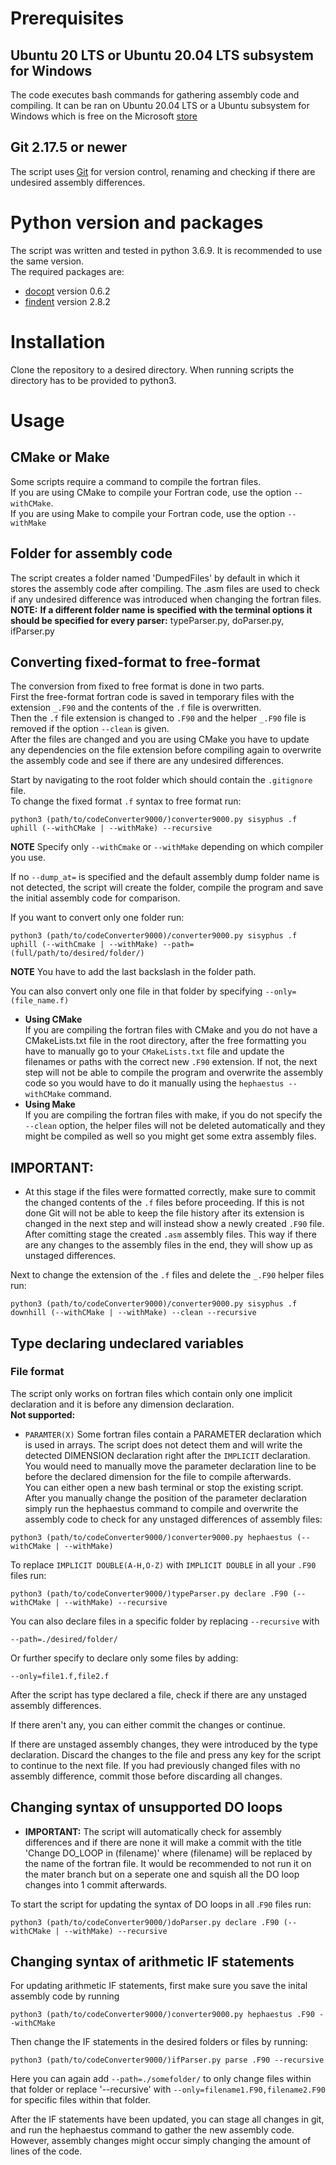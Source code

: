 # Prerequisites
## Ubuntu 20 LTS or Ubuntu 20.04 LTS subsystem for Windows
The code executes bash commands for gathering assembly code and compiling. It can be ran on Ubuntu 20.04 LTS or a Ubuntu subsystem for Windows which is free on the Microsoft [store][1]

## Git 2.17.5 or newer
The script uses [Git][4] for version control, renaming and checking if there are undesired assembly differences.

# Python version and packages
The script was written and tested in python 3.6.9. It is recommended to use the same version.\
The required packages are:
* [docopt][2]
version 0.6.2
* [findent][3] version 2.8.2

# Installation
Clone the repository to a desired directory. When running scripts the directory has to be provided to python3.
# Usage

## CMake or Make
Some scripts require a command to compile the fortran files.\
If you are using CMake to compile your Fortran code, use the option `--withCMake`.\
If you are using Make to compile your Fortran code, use the option `--withMake`

## Folder for assembly code
The script creates a folder named 'DumpedFiles' by default in which it stores the assembly code after compiling. The .asm files are used to check if any undesired difference was introduced when changing the fortran files.\
**NOTE:** **If a different folder name is specified with the terminal options it should be specified for every parser:** typeParser.py, doParser.py, ifParser.py

## Converting fixed-format to free-format
The conversion from fixed to free format is done in two parts.\
First the free-format fortran code is saved in temporary files with  the extension `_.F90` and the contents of the `.f` file is overwritten.\
Then the `.f` file extension is changed to `.F90` and the helper `_.F90` file is removed if the option `--clean` is given.\
After the files are changed and you are using CMake you have to update any dependencies on the file extension before compiling again to overwrite the assembly code and see if there are any undesired differences.


Start by navigating to the root folder which should contain the `.gitignore` file.\
To change the fixed format `.f` syntax to free format run:
```
python3 (path/to/codeConverter9000/)converter9000.py sisyphus .f uphill (--withCMake | --withMake) --recursive
```
**NOTE** Specify only `--withCmake` or `--withMake` depending on which compiler you use.

If no `--dump_at=` is specified and the default assembly dump folder name is not detected, the script will create the folder, compile the program and save the initial assembly code for comparison.

If you want to convert only one folder run:
```
python3 (path/to/codeConverter9000)/converter9000.py sisyphus .f uphill (--withCmake | --withMake) --path=(full/path/to/desired/folder/)
```
**NOTE** You have to add the last backslash in the folder path.

You can also convert only one file in that folder by specifying ```--only=(file_name.f)```

* **Using CMake**\
If you are compiling the fortran files with CMake and you do not have a CMakeLists.txt file in the root directory, after the free formatting you have to manually go to your `CMakeLists.txt` file and update the filenames or paths with the correct new `.F90` extension. If not, the next step will not be able to compile the program and overwrite the assembly code so you would have to do it manually using the `hephaestus --withCMake` command.
* **Using Make**\
If you are compiling the fortran files with make, if you do not specify the `--clean` option, the helper files will not be deleted automatically and they might be compiled as well so you might get some extra assembly files.

## **IMPORTANT:**
* At this stage if the files were formatted correctly, make sure to commit the changed contents of the `.f` files before proceeding. If this is not done Git will not be able to keep the file history after its extension is changed in the next step and will instead show a newly created `.F90` file.\
After comitting stage the created `.asm` assembly files. This way if there are any changes to the assembly files in the end, they will show up as unstaged differences.


Next to change the extension of the `.f` files and delete the `_.F90` helper files run:
```
python3 (path/to/codeConverter9000)/converter9000.py sisyphus .f downhill (--withCMake | --withMake) --clean --recursive
```


## Type declaring undeclared variables

### File format
The script only works on fortran files which contain only one implicit declaration and it is before any dimension declaration.\
**Not supported:**
* `PARAMTER(X)` Some fortran files contain a PARAMETER declaration which is used in arrays. The script does not detect them and will write the detected DIMENSION declaration right after the `IMPLICIT` declaration. You would need to manually move the parameter declaration line to be before the declared dimension for the file to compile afterwards.\
You can either open a new bash terminal or stop the existing script. After you manually change the position of the parameter declaration simply run the hephaestus command to compile and overwrite the assembly code to check for any unstaged differences of assembly files:
```
python3 (path/to/codeConverter9000/)converter9000.py hephaestus (--withCMake | --withMake)
```

To replace `IMPLICIT DOUBLE(A-H,O-Z)` with `IMPLICIT DOUBLE` in all your `.F90` files run:
```
python3 (path/to/codeConverter9000/)typeParser.py declare .F90 (--withCMake | --withMake) --recursive
```
You can also declare files in a specific folder by replacing `--recursive` with
```
--path=./desired/folder/
```
Or further specify to declare only some files by adding:
```
--only=file1.f,file2.f
```

After the script has type declared a file, check if there are any unstaged assembly differences.

If there aren't any, you can either commit the changes or continue.

If there are unstaged assembly changes, they were introduced by the type declaration. Discard the changes to the file and press any key for the script to continue to the next file.
If you had previously changed files with no assembly difference, commit those before discarding all changes.


## Changing syntax of unsupported DO loops
* **IMPORTANT:** The script will automatically check for assembly differences and if there are none it will make a commit with the title 'Change DO_LOOP in (filename)' where (filename) will be replaced by the name of the fortran file. It would be recommended to not run it on the mater branch but on a seperate one and squish all the DO loop changes into 1 commit afterwards.

To start the script for updating the syntax of DO loops in all .`F90` files run:
```
python3 (path/to/codeConverter9000/)doParser.py declare .F90 (--withCMake | --withMake) --recursive
```
## Changing syntax of arithmetic IF statements
For updating arithmetic IF statements, first make sure you save the inital assembly code by running
```
python3 (path/to/codeConverter9000/)converter9000.py hephaestus .F90 --withCMake
```
Then change the IF statements in the desired folders or files by running:
```
python3 (path/to/codeConverter9000/)ifParser.py parse .F90 --recursive
```
Here you can again add `--path=./somefolder/` to only change files within that folder or replace '--recursive' with `--only=filename1.F90,filename2.F90` for specific files within that folder.

After the IF statements have been updated, you can stage all changes in git, and run the hephaestus command to gather the new assembly code. However, assembly changes might occur simply changing the amount of lines of the code.

[1]:https://www.microsoft.com/en-us/p/ubuntu-2004-lts/9n6svws3rx71?activetab=pivot:overviewtab "Microsoft store page for Ubuntu 20.04 LTS"
[2]:https://github.com/docopt/docopt#help-message-format "docopt github documentation page"
[3]:https://github.com/wvermin/findent "findent github page"
[4]:https://git-scm.com/ "Git home page"
